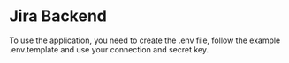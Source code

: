 # Jira Backend

To use the application, you need to create the .env file, follow the example .env.template and use your connection and secret key.
